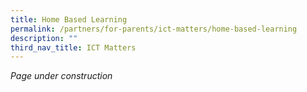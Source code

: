 ```yaml
---
title: Home Based Learning
permalink: /partners/for-parents/ict-matters/home-based-learning
description: ""
third_nav_title: ICT Matters
---
```

_Page under construction_